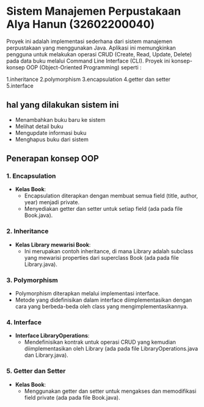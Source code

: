 # Sistem Manajemen Perpustakaan Alya Hanun (32602200040)

Proyek ini adalah implementasi sederhana dari sistem manajemen perpustakaan yang menggunakan Java. Aplikasi ini memungkinkan pengguna untuk melakukan operasi CRUD (Create, Read, Update, Delete) pada data buku melalui Command Line Interface (CLI). Proyek ini konsep-konsep OOP (Object-Oriented Programming) seperti  :

1.inheritance
2.polymorphism
3.encapsulation
4.getter dan setter 
5.interface

## hal yang dilakukan sistem ini
- Menambahkan buku baru ke sistem
- Melihat detail buku
- Mengupdate informasi buku
- Menghapus buku dari sistem


## Penerapan konsep OOP
### 1. Encapsulation
- **Kelas Book**:
  - Encapsulation diterapkan dengan membuat semua field (title, author, year) menjadi private.
  - Menyediakan getter dan setter untuk setiap field (ada pada file Book.java).

### 2. Inheritance
- **Kelas Library mewarisi Book**:
  - Ini merupakan contoh inheritance, di mana Library adalah subclass yang mewarisi properties dari superclass Book (ada pada file Library.java).

### 3. Polymorphism
- Polymorphism diterapkan melalui implementasi interface.
- Metode yang didefinisikan dalam interface diimplementasikan dengan cara yang berbeda-beda oleh class yang mengimplementasikannya.

### 4. Interface
- **Interface LibraryOperations**:
  - Mendefinisikan kontrak untuk operasi CRUD yang kemudian diimplementasikan oleh Library (ada pada file LibraryOperations.java dan Library.java).

### 5. Getter dan Setter
- **Kelas Book**:
  - Menggunakan getter dan setter untuk mengakses dan memodifikasi field private (ada pada file Book.java).


